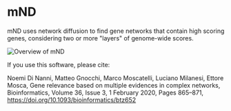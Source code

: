 # mND

mND uses network diffusion to find gene networks that contain high scoring genes, considering two or more "layers" of genome-wide scores.

![Overview of mND](https://oup.silverchair-cdn.com/oup/backfile/Content_public/Journal/bioinformatics/36/3/10.1093_bioinformatics_btz652/1/m_btz652f1.jpeg?Expires=1630659321&Signature=Bm7kxTRXzLzJgrT~lkODRftelkSmk9omb-kGJJPash5cL2NiA1TfVzfHnYYWT6Cq4PzBw7T7bvTSHdBWc5YnjEccVUnppU5CgdK6yFo1LQs8C8G1fkJ9HdOGFulAYRdIDG66Sqz0ngQRBVT5dLinh0TyEeO3HJ6gIwBQeWOopYx~bHYKIHKOXVmBICcJMSf9V5orHv3Q1aCMmJREWSPOi4zQWP5MOJb7z9Nu7X7vFaezxsb-DeawwVe52Zp8U9nftSr940QdNv5-ULDTjsNAosVXPlakXYmbmn4fayuCZpz6f8iv6PXTl7xJ9i~BgO4HyHQ5bMpzc2RTW80TWxEusA__&Key-Pair-Id=APKAIE5G5CRDK6RD3PGA)

If you use this software, please cite:

Noemi Di Nanni, Matteo Gnocchi, Marco Moscatelli, Luciano Milanesi, Ettore Mosca, Gene relevance based on multiple evidences in complex networks, Bioinformatics, Volume 36, Issue 3, 1 February 2020, Pages 865–871, https://doi.org/10.1093/bioinformatics/btz652
